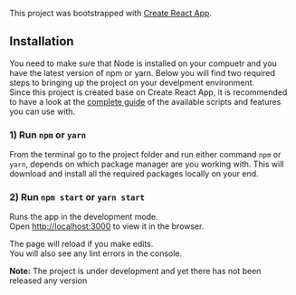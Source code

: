 This project was bootstrapped with [Create React App](https://github.com/facebookincubator/create-react-app).

## Installation
You need to make sure that Node is installed on your compuetr and you have the latest version of npm or yarn. Below you will find two required steps to bringing up the project on your develpment environment.<br> Since this project is created base on Create React App, it is recommended to have a look at the [complete guide](https://github.com/facebookincubator/create-react-app/blob/master/packages/react-scripts/template/README.md) of the available scripts and features you can use with.

### 1) Run `npm` or `yarn`
From the terminal go to the project folder and run either command `npm` or `yarn`, depends on which package manager are you working with. This will download and install all the required packages locally on your end.<br>

### 2) Run `npm start` or `yarn start`

Runs the app in the development mode.<br>
Open [http://localhost:3000](http://localhost:3000) to view it in the browser.

The page will reload if you make edits.<br>
You will also see any lint errors in the console.

 <b>Note:</b> The project is under development and yet there has not been released any version
